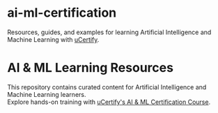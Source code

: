 # ai-ml-certification
Resources, guides, and examples for learning Artificial Intelligence and Machine Learning with [uCertify](https://www.ucertify.com/).
# AI & ML Learning Resources
This repository contains curated content for Artificial Intelligence and Machine Learning learners.  
Explore hands-on training with [uCertify's AI & ML Certification Course](https://www.ucertify.com/course/artificial-intelligence.html).

